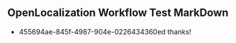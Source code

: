 ## OpenLocalization Workflow Test MarkDown
* 455694ae-845f-4987-904e-0226434360ed thanks!

<!--HONumber=Jul16_HO2-->


